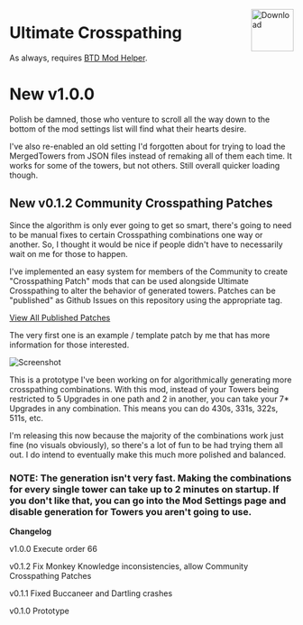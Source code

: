 <a href="https://github.com/doombubbles/ultimate-crosspathing/raw/main/UltimateCrosspathing.dll"><img align="right" alt="Download" height="75" src="https://github.com/doombubbles/BTD6-Mods/blob/main/download.png?raw=true"></a>

# Ultimate Crosspathing

As always, requires [BTD Mod Helper](https://github.com/gurrenm3/BTD-Mod-Helper/releases/latest).

# New v1.0.0

Polish be damned, those who venture to scroll all the way down to the bottom of the mod settings list will find what their hearts desire.

I've also re-enabled an old setting I'd forgotten about for trying to load the MergedTowers from JSON files instead of remaking all of them each time. It works for some of the towers, but not others. Still overall quicker loading though.

## New v0.1.2 Community Crosspathing Patches

Since the algorithm is only ever going to get so smart, there's going to need to be manual fixes to certain Crosspathing combinations one way or another.
So, I thought it would be nice if people didn't have to necessarily wait on me for those to happen.

I've implemented an easy system for members of the Community to create "Crosspathing Patch" mods that can be used alongside Ultimate Crosspathing to alter the behavior of generated towers.
Patches can be "published" as Github Issues on this repository using the appropriate tag. 

[View All Published Patches](https://github.com/doombubbles/ultimate-crosspathing/labels/crosspathing%20patch)

The very first one is an example / template patch by me that has more information for those interested.


![Screenshot](https://github.com/doombubbles/ultimate-crosspathing/blob/main/screenshot.png?raw=true)

This is a prototype I've been working on for algorithmically generating more crosspathing combinations. 
With this mod, instead of your Towers being restricted to 5 Upgrades in one path and 2 in another, you can take your 7* Upgrades in any combination.
This means you can do 430s, 331s, 322s, 511s, etc.

I'm releasing this now because the majority of the combinations work just fine (no visuals obviously), so there's a lot of fun to be had trying them all out. I do intend to eventually make this much more polished and balanced.

### NOTE: The generation isn't very fast. Making the combinations for every single tower can take up to 2 minutes on startup. If you don't like that, you can go into the Mod Settings page and disable generation for Towers you aren't going to use.

**Changelog**

v1.0.0 Execute order 66

v0.1.2 Fix Monkey Knowledge inconsistencies, allow Community Crosspathing Patches

v0.1.1 Fixed Buccaneer and Dartling crashes

v0.1.0 Prototype
